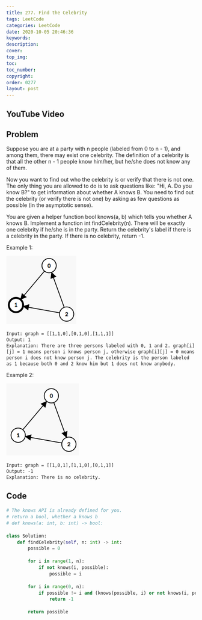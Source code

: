 ```yaml
---
title: 277. Find the Celebrity
tags: LeetCode
categories: LeetCode
date: 2020-10-05 20:46:36
keywords:
description:
cover:
top_img:
toc:
toc_number:
copyright:
order: 0277
layout: post
---
```


## YouTube Video

## Problem

Suppose you are at a party with n people (labeled from 0 to n - 1), and among them, there may exist one celebrity. The definition of a celebrity is that all the other n - 1 people know him/her, but he/she does not know any of them.

Now you want to find out who the celebrity is or verify that there is not one. The only thing you are allowed to do is to ask questions like: "Hi, A. Do you know B?" to get information about whether A knows B. You need to find out the celebrity (or verify there is not one) by asking as few questions as possible (in the asymptotic sense).

You are given a helper function bool knows(a, b) which tells you whether A knows B. Implement a function int findCelebrity(n). There will be exactly one celebrity if he/she is in the party. Return the celebrity's label if there is a celebrity in the party. If there is no celebrity, return -1.

Example 1:

![image tooltip here](./assets/277-1.png)

```
Input: graph = [[1,1,0],[0,1,0],[1,1,1]]
Output: 1
Explanation: There are three persons labeled with 0, 1 and 2. graph[i][j] = 1 means person i knows person j, otherwise graph[i][j] = 0 means person i does not know person j. The celebrity is the person labeled as 1 because both 0 and 2 know him but 1 does not know anybody.
```

Example 2:

![image tooltip here](./assets/277-2.png)

```
Input: graph = [[1,0,1],[1,1,0],[0,1,1]]
Output: -1
Explanation: There is no celebrity.
```

## Code

```python
# The knows API is already defined for you.
# return a bool, whether a knows b
# def knows(a: int, b: int) -> bool:

class Solution:
    def findCelebrity(self, n: int) -> int:
        possible = 0

        for i in range(1, n):
            if not knows(i, possible):
                possible = i

        for i in range(0, n):
            if possible != i and (knows(possible, i) or not knows(i, possible)):
                return -1

        return possible
```
